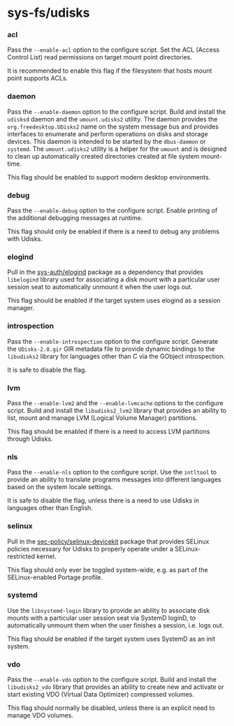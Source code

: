# sys-fs/udisks

### acl
Pass the `--enable-acl` option to the configure script. Set the ACL (Access Control List) read permissions on target mount point directories.

It is recommended to enable this flag if the filesystem that hosts mount point supports ACLs.

### daemon
Pass the `--enable-daemon` option to the configure script. Build and install the `udisksd` daemon and the `umount.udisks2` utility. The daemon provides the `org.freedesktop.UDisks2` name on the system message bus and provides interfaces to enumerate and perform operations on disks and storage devices. This daemon is intended to be started by the `dbus-daemon` or `systemd`. The `umount.udisks2` utility is a helper for the `umount` and is designed to clean up automatically created directories created at file system mount-time.

This flag should be enabled to support modern desktop environments.

### debug
Pass the `--enable-debug` option to the configure script. Enable printing of the additional debugging messages at runtime.

This flag should only be enabled if there is a need to debug any problems with Udisks.

### elogind
Pull in the [sys-auth/elogind](../sys-auth/elogind.md) package as a dependency that provides `libelogind` library used for associating a disk mount with a particular user session seat to automatically unmount it when the user logs out.

This flag should be enabled if the target system uses elogind as a session manager.

### introspection
Pass the `--enable-introspection` option to the configure script. Generate the `UDisks-2.0.gir` GIR metadata file to provide dynamic bindings to the `libudisks2` library for languages other than C via the GObject introspection.

It is safe to disable the flag.

### lvm
Pass the `--enable-lvm2` and the `--enable-lvmcache` options to the configure script. Build and install the `libudisks2_lvm2` library that provides an ability to list, mount and manage LVM (Logical Volume Manager) partitions.

This flag should be enabled if there is a need to access LVM partitions through Udisks.

### nls
Pass the `--enable-nls` option to the configure script. Use the `intltool` to provide an ability to translate programs messages into different languages based on the system locale settings.

It is safe to disable the flag, unless there is a need to use Udisks in languages other than English.

### selinux
Pull in the [sec-policy/selinux-devicekit](../sec-policy/selinux-devicekit.md) package that provides SELinux policies necessary for Udisks to properly operate under a SELinux-restricted kernel.

This flag should only ever be toggled system-wide, e.g. as part of the SELinux-enabled Portage profile.

### systemd
Use the `libsystemd-login` library to provide an ability to associate disk mounts with a particular user session seat via SystemD loginD, to automatically unmount them when the user finishes a session, i.e. logs out.

This flag should be enabled if the target system uses SystemD as an init system.

### vdo
Pass the `--enable-vdo` option to the configure script. Build and install the `libudisks2_vdo` library that provides an ability to create new and activate or start existing VDO (Virtual Data Optimizer) compressed volumes.

This flag should normally be disabled, unless there is an explicit need to manage VDO volumes.

